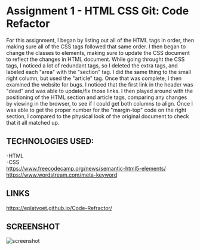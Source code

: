 # Assignment 1 - HTML CSS Git: Code Refactor

 For this assignment, I began by listing out all of the HTML tags in order, then making sure all of the CSS tags followed that same order. I then began to change the classes to elements, making sure to update the CSS document to reflect the changes in HTML document. While going throught the CSS tags, I noticed a lot of redundant tags, so I deleted the extra tags, and labeled each "area" with the "section" tag. I did the same thing to the small right column, but used the "article" tag.
 Once that was complete, I then examined the website for bugs. I noticed that the first link in the header was "dead" and was able to update/fix those links. I then played around with the positioning of the HTML section and article tags, comparing any changes by viewing in the browser, to see if I could get both columns to align. Once I was able to get the proper number for the "margin-top" code on the right section, I compared to the physical look of the original document to check that it all matched up.

 ## TECHNOLOGIES USED:
 -HTML  
 -CSS  
 https://www.freecodecamp.org/news/semantic-html5-elements/  
 https://www.wordstream.com/meta-keyword

 ## LINKS
https://eplatvoet.github.io/Code-Refractor/  

 ## SCREENSHOT
![screenshot](assets/images/screenshot.png)
